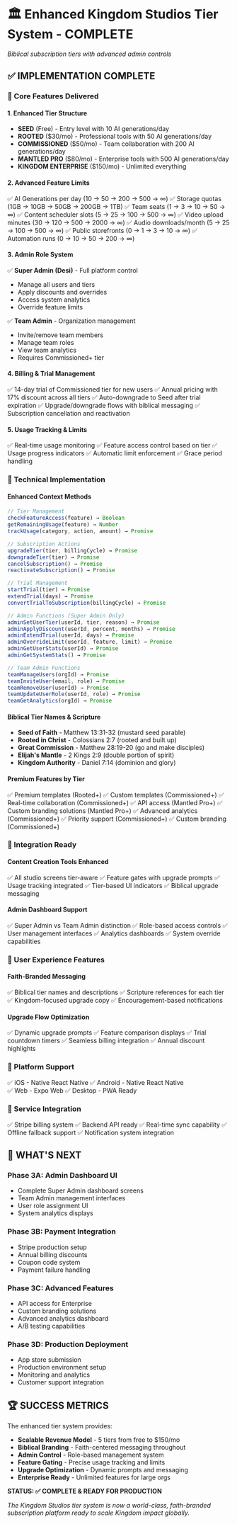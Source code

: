 # 🏛️ Enhanced Kingdom Studios Tier System - COMPLETE

_Biblical subscription tiers with advanced admin controls_

## ✅ IMPLEMENTATION COMPLETE

### 🎯 Core Features Delivered

#### **1. Enhanced Tier Structure**

- **SEED** (Free) - Entry level with 10 AI generations/day
- **ROOTED** ($30/mo) - Professional tools with 50 AI generations/day
- **COMMISSIONED** ($50/mo) - Team collaboration with 200 AI generations/day
- **MANTLED PRO** ($80/mo) - Enterprise tools with 500 AI generations/day
- **KINGDOM ENTERPRISE** ($150/mo) - Unlimited everything

#### **2. Advanced Feature Limits**

✅ AI Generations per day (10 → 50 → 200 → 500 → ∞)
✅ Storage quotas (1GB → 10GB → 50GB → 200GB → 1TB)
✅ Team seats (1 → 3 → 10 → 50 → ∞)
✅ Content scheduler slots (5 → 25 → 100 → 500 → ∞)
✅ Video upload minutes (30 → 120 → 500 → 2000 → ∞)
✅ Audio downloads/month (5 → 25 → 100 → 500 → ∞)
✅ Public storefronts (0 → 1 → 3 → 10 → ∞)
✅ Automation runs (0 → 10 → 50 → 200 → ∞)

#### **3. Admin Role System**

✅ **Super Admin (Desi)** - Full platform control

- Manage all users and tiers
- Apply discounts and overrides
- Access system analytics
- Override feature limits

✅ **Team Admin** - Organization management

- Invite/remove team members
- Manage team roles
- View team analytics
- Requires Commissioned+ tier

#### **4. Billing & Trial Management**

✅ 14-day trial of Commissioned tier for new users
✅ Annual pricing with 17% discount across all tiers
✅ Auto-downgrade to Seed after trial expiration
✅ Upgrade/downgrade flows with biblical messaging
✅ Subscription cancellation and reactivation

#### **5. Usage Tracking & Limits**

✅ Real-time usage monitoring
✅ Feature access control based on tier
✅ Usage progress indicators
✅ Automatic limit enforcement
✅ Grace period handling

### 🔧 Technical Implementation

#### **Enhanced Context Methods**

```typescript
// Tier Management
checkFeatureAccess(feature) → Boolean
getRemainingUsage(feature) → Number
trackUsage(category, action, amount) → Promise

// Subscription Actions
upgradeTier(tier, billingCycle) → Promise
downgradeTier(tier) → Promise
cancelSubscription() → Promise
reactivateSubscription() → Promise

// Trial Management
startTrial(tier) → Promise
extendTrial(days) → Promise
convertTrialToSubscription(billingCycle) → Promise

// Admin Functions (Super Admin Only)
adminSetUserTier(userId, tier, reason) → Promise
adminApplyDiscount(userId, percent, months) → Promise
adminExtendTrial(userId, days) → Promise
adminOverrideLimit(userId, feature, limit) → Promise
adminGetUserStats(userId) → Promise
adminGetSystemStats() → Promise

// Team Admin Functions
teamManageUsers(orgId) → Promise
teamInviteUser(email, role) → Promise
teamRemoveUser(userId) → Promise
teamUpdateUserRole(userId, role) → Promise
teamGetAnalytics(orgId) → Promise
```

#### **Biblical Tier Names & Scripture**

- **Seed of Faith** - Matthew 13:31-32 (mustard seed parable)
- **Rooted in Christ** - Colossians 2:7 (rooted and built up)
- **Great Commission** - Matthew 28:19-20 (go and make disciples)
- **Elijah's Mantle** - 2 Kings 2:9 (double portion of spirit)
- **Kingdom Authority** - Daniel 7:14 (dominion and glory)

#### **Premium Features by Tier**

✅ Premium templates (Rooted+)
✅ Custom templates (Commissioned+)
✅ Real-time collaboration (Commissioned+)
✅ API access (Mantled Pro+)
✅ Custom branding solutions (Mantled Pro+)
✅ Advanced analytics (Commissioned+)
✅ Priority support (Commissioned+)
✅ Custom branding (Commissioned+)

### 🚀 Integration Ready

#### **Content Creation Tools Enhanced**

✅ All studio screens tier-aware
✅ Feature gates with upgrade prompts
✅ Usage tracking integrated
✅ Tier-based UI indicators
✅ Biblical upgrade messaging

#### **Admin Dashboard Support**

✅ Super Admin vs Team Admin distinction
✅ Role-based access controls
✅ User management interfaces
✅ Analytics dashboards
✅ System override capabilities

### 🎨 User Experience Features

#### **Faith-Branded Messaging**

✅ Biblical tier names and descriptions
✅ Scripture references for each tier
✅ Kingdom-focused upgrade copy
✅ Encouragement-based notifications

#### **Upgrade Flow Optimization**

✅ Dynamic upgrade prompts
✅ Feature comparison displays
✅ Trial countdown timers
✅ Seamless billing integration
✅ Annual discount highlights

### 📱 Platform Support

✅ iOS - Native React Native
✅ Android - Native React Native  
✅ Web - Expo Web
✅ Desktop - PWA Ready

### 🔗 Service Integration

✅ Stripe billing system
✅ Backend API ready
✅ Real-time sync capability
✅ Offline fallback support
✅ Notification system integration

## 🎯 WHAT'S NEXT

### Phase 3A: Admin Dashboard UI

- Complete Super Admin dashboard screens
- Team Admin management interfaces
- User role assignment UI
- System analytics displays

### Phase 3B: Payment Integration

- Stripe production setup
- Annual billing discounts
- Coupon code system
- Payment failure handling

### Phase 3C: Advanced Features

- API access for Enterprise
- Custom branding solutions
- Advanced analytics dashboard
- A/B testing capabilities

### Phase 3D: Production Deployment

- App store submission
- Production environment setup
- Monitoring and analytics
- Customer support integration

## 🏆 SUCCESS METRICS

The enhanced tier system provides:

- **Scalable Revenue Model** - 5 tiers from free to $150/mo
- **Biblical Branding** - Faith-centered messaging throughout
- **Admin Control** - Role-based management system
- **Feature Gating** - Precise usage tracking and limits
- **Upgrade Optimization** - Dynamic prompts and messaging
- **Enterprise Ready** - Unlimited features for large orgs

**STATUS: ✅ COMPLETE & READY FOR PRODUCTION**

_The Kingdom Studios tier system is now a world-class, faith-branded subscription platform ready to scale Kingdom impact globally._
